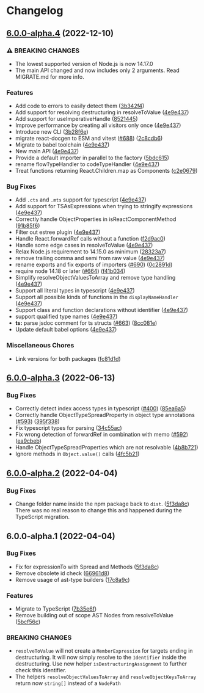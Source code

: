 # Changelog

## [6.0.0-alpha.4](https://github.com/reactjs/react-docgen/compare/react-docgen-v6.0.0-alpha.3...react-docgen-v6.0.0-alpha.4) (2022-12-10)


### ⚠ BREAKING CHANGES

* The lowest supported version of Node.js is now 14.17.0
* The main API changed and now includes only 2 arguments. Read MIGRATE.md for more info.

### Features

* Add code to errors to easily detect them ([3b342f4](https://github.com/reactjs/react-docgen/commit/3b342f4aeb378a0e2023b5d0e7078eb124d1c29e))
* Add support for resolving destructuring in resolveToValue ([4e9e437](https://github.com/reactjs/react-docgen/commit/4e9e4370ab1fe3775c0ebbfe57bedb03669868bf))
* Add support for useImperativeHandle ([8521445](https://github.com/reactjs/react-docgen/commit/852144505c48bb9645ff05c1792c13de2b27c74c))
* Improve performance by creating all visitors only once ([4e9e437](https://github.com/reactjs/react-docgen/commit/4e9e4370ab1fe3775c0ebbfe57bedb03669868bf))
* Introduce new CLI ([3b28f6e](https://github.com/reactjs/react-docgen/commit/3b28f6ee864fddbd872441035b21ad416ae7f417))
* migrate react-docgen to ESM and vitest ([#688](https://github.com/reactjs/react-docgen/issues/688)) ([2c8cdb6](https://github.com/reactjs/react-docgen/commit/2c8cdb6ca51c83807d3cfa496c94d2f0b65c07ae))
* Migrate to babel toolchain ([4e9e437](https://github.com/reactjs/react-docgen/commit/4e9e4370ab1fe3775c0ebbfe57bedb03669868bf))
* New main API ([4e9e437](https://github.com/reactjs/react-docgen/commit/4e9e4370ab1fe3775c0ebbfe57bedb03669868bf))
* Provide a default importer in parallel to the factory ([5bdc615](https://github.com/reactjs/react-docgen/commit/5bdc61594011df068bebb57614636353ebc91d3b))
* rename flowTypeHandler to codeTypeHandler ([4e9e437](https://github.com/reactjs/react-docgen/commit/4e9e4370ab1fe3775c0ebbfe57bedb03669868bf))
* Treat functions returning React.Children.map as Components ([c2e0679](https://github.com/reactjs/react-docgen/commit/c2e06796021df5d8f6e1bc7bc92a20e4e00ab02b))


### Bug Fixes

* Add `.cts` and `.mts` support for typescript ([4e9e437](https://github.com/reactjs/react-docgen/commit/4e9e4370ab1fe3775c0ebbfe57bedb03669868bf))
* Add support for TSAsExpressions when trying to stringify expressions ([4e9e437](https://github.com/reactjs/react-docgen/commit/4e9e4370ab1fe3775c0ebbfe57bedb03669868bf))
* Correctly handle ObjectProperties in isReactComponentMethod ([91b85f6](https://github.com/reactjs/react-docgen/commit/91b85f6fd1f12c58836ee77a4cfc5c83bebc4c7a))
* Filter out estree plugin ([4e9e437](https://github.com/reactjs/react-docgen/commit/4e9e4370ab1fe3775c0ebbfe57bedb03669868bf))
* Handle React.forwardRef calls without a function ([f2d9ac0](https://github.com/reactjs/react-docgen/commit/f2d9ac0e6d5a96b7730dd41a94c627913d801488))
* Handle some edge cases in resolveToValue ([4e9e437](https://github.com/reactjs/react-docgen/commit/4e9e4370ab1fe3775c0ebbfe57bedb03669868bf))
* Relax Node.js requirement to 14.15.0 as minimum ([28323a7](https://github.com/reactjs/react-docgen/commit/28323a764c9f001f3e785cd41119e31a345aa98e))
* remove trailing comma and semi from raw value ([4e9e437](https://github.com/reactjs/react-docgen/commit/4e9e4370ab1fe3775c0ebbfe57bedb03669868bf))
* rename exports and fix exports of importers ([#690](https://github.com/reactjs/react-docgen/issues/690)) ([0c2891d](https://github.com/reactjs/react-docgen/commit/0c2891d341796a05062276ab08ef1207de6770d6))
* require node 14.18 or later ([#664](https://github.com/reactjs/react-docgen/issues/664)) ([f41b034](https://github.com/reactjs/react-docgen/commit/f41b0349c33314a516566914de68a871ceb42240))
* Simplify resolveObjectValuesToArray and remove type handling ([4e9e437](https://github.com/reactjs/react-docgen/commit/4e9e4370ab1fe3775c0ebbfe57bedb03669868bf))
* Support all literal types in typescript ([4e9e437](https://github.com/reactjs/react-docgen/commit/4e9e4370ab1fe3775c0ebbfe57bedb03669868bf))
* Support all possible kinds of functions in the `displayNameHandler` ([4e9e437](https://github.com/reactjs/react-docgen/commit/4e9e4370ab1fe3775c0ebbfe57bedb03669868bf))
* Support class and function declarations without identifier ([4e9e437](https://github.com/reactjs/react-docgen/commit/4e9e4370ab1fe3775c0ebbfe57bedb03669868bf))
* support qualified type names ([4e9e437](https://github.com/reactjs/react-docgen/commit/4e9e4370ab1fe3775c0ebbfe57bedb03669868bf))
* **ts:** parse jsdoc comment for ts structs ([#663](https://github.com/reactjs/react-docgen/issues/663)) ([8cc081e](https://github.com/reactjs/react-docgen/commit/8cc081e71b8c740105fd95f673c68abedc4fbd63))
* Update default babel options ([4e9e437](https://github.com/reactjs/react-docgen/commit/4e9e4370ab1fe3775c0ebbfe57bedb03669868bf))


### Miscellaneous Chores

* Link versions for both packages ([fc81d1d](https://github.com/reactjs/react-docgen/commit/fc81d1de8188c440baa2c0ea5a630386b1a94cbc))

## [6.0.0-alpha.3](https://github.com/reactjs/react-docgen/compare/v6.0.0-alpha.2...v6.0.0-alpha.3) (2022-06-13)

### Bug Fixes

- Correctly detect index access types in typescript ([#400](https://github.com/reactjs/react-docgen/issues/400)) ([85ea6a5](https://github.com/reactjs/react-docgen/commit/85ea6a518c837e209043d9dac1505f60e8dd33b6))
- Correctly handle ObjectTypeSpreadProperty in object type annotations ([#593](https://github.com/reactjs/react-docgen/issues/593)) ([395f338](https://github.com/reactjs/react-docgen/commit/395f338ab8aa3f1d9e1c0f5a81dadd0ce00eb7d5))
- Fix typescript types for parsing ([34c55ac](https://github.com/reactjs/react-docgen/commit/34c55ac1d663cc604f4f548018d78e02e081a797))
- Fix wrong detection of forwardRef in combination with memo ([#592](https://github.com/reactjs/react-docgen/issues/592)) ([ea9cbeb](https://github.com/reactjs/react-docgen/commit/ea9cbebef13de11d591f175438e59b48dbb67025))
- Handle ObjectTypeSpreadProperties which are not resolvable ([4b8b721](https://github.com/reactjs/react-docgen/commit/4b8b721e6332185c0964a35329108ccdb64f8bb8))
- Ignore methods in `Object.value()` calls ([4fc5b21](https://github.com/reactjs/react-docgen/commit/4fc5b21d899990681287c8d9d70771b7361ec41e))

## [6.0.0-alpha.2](https://github.com/reactjs/react-docgen/compare/v6.0.0-alpha.1...v6.0.0-alpha.2) (2022-04-04)

### Bug Fixes

- Change folder name inside the npm package back to `dist`. ([5f3da8c](https://github.com/reactjs/react-docgen/commit/5f3da8c892fd052db470d0a44d13c704eef4d011))
  There was no real reason to change this and happened during the TypeScript migration.

## 6.0.0-alpha.1 (2022-04-04)

### Bug Fixes

- Fix for expressionTo with Spread and Methods ([5f3da8c](https://github.com/reactjs/react-docgen/commit/5f3da8c892fd052db470d0a44d13c704eef4d011))
- Remove obsolete id check ([66961d8](https://github.com/reactjs/react-docgen/commit/66961d868fb09cbf2a96ea5a4edec602602851b3))
- Remove usage of ast-type builders ([17c8a9c](https://github.com/reactjs/react-docgen/commit/17c8a9c123e0b699e96137e8714cd57fe6200e0c))

### Features

- Migrate to TypeScript ([7b35e6f](https://github.com/reactjs/react-docgen/commit/7b35e6f1336c6c606b194b2d0e70376e9c1c0a9d))
- Remove building out of scope AST Nodes from resolveToValue ([5bcf56c](https://github.com/reactjs/react-docgen/commit/5bcf56c6f7d2d8118adc1ed80573f2e3555455cb))

### BREAKING CHANGES

- `resolveToValue` will not create a `MemberExpression` for targets ending in destructuring. It will now simply resolve to the `Identifier` inside the destructuring. Use new helper `isDestructuringAssignment` to further check this identifier.
- The helpers `resolveObjectValuesToArray` and `resolveObjectKeysToArray` return now `string[]` instead of a `NodePath`

